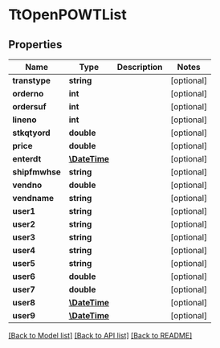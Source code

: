 # TtOpenPOWTList

## Properties
Name | Type | Description | Notes
------------ | ------------- | ------------- | -------------
**transtype** | **string** |  | [optional] 
**orderno** | **int** |  | [optional] 
**ordersuf** | **int** |  | [optional] 
**lineno** | **int** |  | [optional] 
**stkqtyord** | **double** |  | [optional] 
**price** | **double** |  | [optional] 
**enterdt** | [**\DateTime**](\DateTime.md) |  | [optional] 
**shipfmwhse** | **string** |  | [optional] 
**vendno** | **double** |  | [optional] 
**vendname** | **string** |  | [optional] 
**user1** | **string** |  | [optional] 
**user2** | **string** |  | [optional] 
**user3** | **string** |  | [optional] 
**user4** | **string** |  | [optional] 
**user5** | **string** |  | [optional] 
**user6** | **double** |  | [optional] 
**user7** | **double** |  | [optional] 
**user8** | [**\DateTime**](\DateTime.md) |  | [optional] 
**user9** | [**\DateTime**](\DateTime.md) |  | [optional] 

[[Back to Model list]](../README.md#documentation-for-models) [[Back to API list]](../README.md#documentation-for-api-endpoints) [[Back to README]](../README.md)


